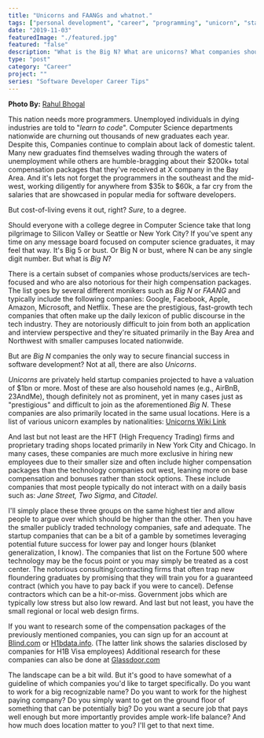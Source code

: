 ```yaml
---
title: "Unicorns and FAANGs and whatnot."
tags: ["personal development", "career", "programming", "unicorn", "startup"]
date: "2019-11-03"
featuredImage: "./featured.jpg"
featured: "false"
description: "What is the Big N? What are unicorns? What companies should you target and where are they located?"
type: "post"
category: "Career"
project: ""
series: "Software Developer Career Tips"
---
```

**Photo By:** [Rahul Bhogal](https://unsplash.com/@rahulbhogal)

This nation needs more programmers. Unemployed individuals in dying industries are told to "*learn to code*". Computer Science departments nationwide are churning out thousands of new graduates each year. Despite this, Companies continue to complain about lack of domestic talent. Many new graduates find themselves wading through the waters of unemployment while others are humble-bragging about their $200k+ total compensation packages that they've received at X company in the Bay Area. And it's lets not forget the programmers in the southeast and the mid-west, working diligently for anywhere from $35k to $60k, a far cry from the salaries that are showcased in popular media for software developers. 

But cost-of-living evens it out, right? *Sure*, to a degree.

Should everyone with a college degree in Computer Science take that long pilgrimage to Silicon Valley or Seattle or New York City? 
If you've spent any time on any message board focused on computer science graduates, it may feel that way. It's Big 5 or bust. Or Big N or bust, where N can be any single digit number. But what is *Big N*?

There is a certain subset of companies whose products/services are tech-focused and who are also notorious for their high compensation packages. The list goes by several different monikers such as *Big N* or *FAANG* and typically include the following companies: Google, Facebook, Apple, Amazon, Microsoft, and Netflix. These are the prestigious, fast-growth tech companies that often make up the daily lexicon of public discourse in the tech industry. They are notoriously difficult to join from both an application and interview perspective and they're situated primarily in the Bay Area and Northwest with smaller campuses located nationwide. 

But are *Big N* companies the only way to secure financial success in software development? Not at all, there are also *Unicorns*. 

*Unicorns* are privately held startup companies projected to have a valuation of $1bn or more. Most of these are also household names (e.g., AirBnB, 23AndMe), though definitely not as prominent, yet in many cases just as "prestigious" and difficult to join as the aforementioned *Big N*. These companies are also primarily located in the same usual locations. Here is a list of various unicorn examples by nationalities: [Unicorns Wiki Link](https://en.wikipedia.org/wiki/List_of_unicorn_startup_companies)

And last but not least are the HFT (High Frequency Trading) firms and proprietary trading shops located primarily in New York City and Chicago. In many cases, these companies are much more exclusive in hiring new employees due to their smaller size and often include higher compensation packages than the technology companies out west, leaning more on base compensation and bonuses rather than stock options. These include companies that most people typically do not interact with on a daily basis such as: *Jane Street, Two Sigma*, and *Citadel*.

I'll simply place these three groups on the same highest tier and allow people to argue over which should be higher than the other. 
Then you have the smaller publicly traded technology companies, safe and adequate. The startup companies that can be a bit of a gamble by sometimes leveraging potential future success for lower pay and longer hours (blanket generalization, I know). The companies that list on the Fortune 500 where technology may be the focus point or you may simply be treated as a cost center. The notorious consulting/contracting firms that often trap new floundering graduates by promising that they will train you for a guaranteed contract (which you have to pay back if you were to cancel). Defense contractors which can be a hit-or-miss. Government jobs which are typically low stress but also low reward. And last but not least, you have the small regional or local web design firms.

If you want to research some of the compensation packages of the previously mentioned companies, you can sign up for an account at [Blind.com](https://www.teamblind.com/) or [H1bdata.info](https://h1bdata.info/). (The latter link shows the salaries disclosed by companies for H1B Visa employees) Additional research for these companies can also be done at [Glassdoor.com](https://www.glassdoor.com/index.htm)

The landscape can be a bit wild. But it's good to have somewhat of a guideline of which companies you'd like to target specifically. Do you want to work for a big recognizable name? Do you want to work for the highest paying company? Do you simply want to get on the ground floor of something that can be potentially big? Do you want a secure job that pays well enough but more importantly provides ample work-life balance? 
And how much does location matter to you? I'll get to that next time.